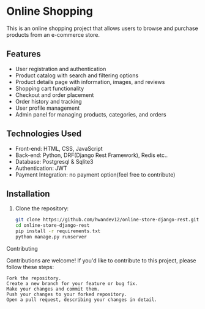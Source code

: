 # Online Shopping

This is an online shopping project that allows users to browse and purchase products from an e-commerce store.

## Features

- User registration and authentication
- Product catalog with search and filtering options
- Product details page with information, images, and reviews
- Shopping cart functionality
- Checkout and order placement
- Order history and tracking
- User profile management
- Admin panel for managing products, categories, and orders

## Technologies Used

- Front-end: HTML, CSS, JavaScript
- Back-end: Python, DRF(Django Rest Framework), Redis etc..
- Database: Postgresql & Sqlite3
- Authentication: JWT
- Payment Integration: no payment option(feel free to contribute)

## Installation

1. Clone the repository:

   ```bash
   git clone https://github.com/hwandev12/online-store-django-rest.git
   cd online-store-django-rest
   pip install -r requirements.txt
   python manage.py runserver

Contributing

Contributions are welcome! If you'd like to contribute to this project, please follow these steps:

    Fork the repository.
    Create a new branch for your feature or bug fix.
    Make your changes and commit them.
    Push your changes to your forked repository.
    Open a pull request, describing your changes in detail.

